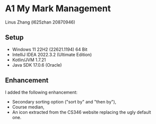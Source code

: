 # A1 My Mark Management
Linus Zhang (l625zhan 20870946)

## Setup
* Windows 11 22H2 (22621.1194) 64 Bit
* IntelliJ IDEA 2022.3.2 (Ultimate Edition)
* Kotlin/JVM 1.7.21
* Java SDK 17.0.6 (Oracle)

## Enhancement
I added the following enhancement:
* Secondary sorting option ("sort by" and "then by"),
* Course median,
* An icon extracted from the CS346 website replacing the ugly default one.